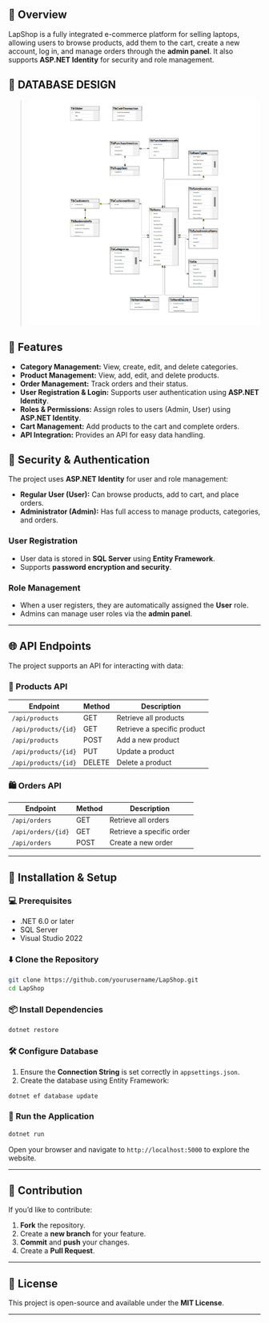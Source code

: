 ## 📌 Overview
LapShop is a fully integrated e-commerce platform for selling laptops, allowing users to browse products, add them to the cart, create a new account, log in, and manage orders through the **admin panel**. It also supports **ASP.NET Identity** for security and role management.

## 🚀 DATABASE DESIGN

> ![Hosted Image](https://github.com/SE-ZEYAD/E-Commerce-Platform/blob/main/lap-shop.png)

## 🚀 Features
- **Category Management:** View, create, edit, and delete categories.
- **Product Management:** View, add, edit, and delete products.
- **Order Management:** Track orders and their status.
- **User Registration & Login:** Supports user authentication using **ASP.NET Identity**.
- **Roles & Permissions:** Assign roles to users (Admin, User) using **ASP.NET Identity**.
- **Cart Management:** Add products to the cart and complete orders.
- **API Integration:** Provides an API for easy data handling.

## 🔐 Security & Authentication
The project uses **ASP.NET Identity** for user and role management:
- **Regular User (User):** Can browse products, add to cart, and place orders.
- **Administrator (Admin):** Has full access to manage products, categories, and orders.

### User Registration
- User data is stored in **SQL Server** using **Entity Framework**.
- Supports **password encryption and security**.

### Role Management
- When a user registers, they are automatically assigned the **User** role.
- Admins can manage user roles via the **admin panel**.

---

## 🌐 API Endpoints
The project supports an API for interacting with data:

### 🛒 Products API
| Endpoint               | Method | Description          |
|------------------------|--------|----------------------|
| `/api/products`       | GET    | Retrieve all products |
| `/api/products/{id}`  | GET    | Retrieve a specific product |
| `/api/products`       | POST   | Add a new product |
| `/api/products/{id}`  | PUT    | Update a product |
| `/api/products/{id}`  | DELETE | Delete a product |

### 🛍️ Orders API
| Endpoint               | Method | Description          |
|------------------------|--------|----------------------|
| `/api/orders`         | GET    | Retrieve all orders |
| `/api/orders/{id}`    | GET    | Retrieve a specific order |
| `/api/orders`         | POST   | Create a new order |

---

## 🔧 Installation & Setup

### 💻 Prerequisites
- .NET 6.0 or later
- SQL Server
- Visual Studio 2022

### ⬇️ Clone the Repository
```bash
git clone https://github.com/yourusername/LapShop.git
cd LapShop
```

### 📦 Install Dependencies
```bash
dotnet restore
```

### 🛠️ Configure Database
1. Ensure the **Connection String** is set correctly in `appsettings.json`.
2. Create the database using Entity Framework:
```bash
dotnet ef database update
```

### 🚀 Run the Application
```bash
dotnet run
```

Open your browser and navigate to `http://localhost:5000` to explore the website.

---

## 📢 Contribution
If you’d like to contribute:
1. **Fork** the repository.
2. Create a **new branch** for your feature.
3. **Commit** and **push** your changes.
4. Create a **Pull Request**.

---

## 📜 License
This project is open-source and available under the **MIT License**.

---
